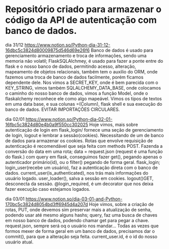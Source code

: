 # Repositório criado para armazenar o código da API de autenticação com banco de dados.
dia 31/12
https://www.notion.so/Python-dia-31-12-16dbc5c3824d80009875d546d69e26f6
Banco de dados é usado para gerenciamento armazenamento e troca de informações, sendo uma memoria não volatil;
FlaskSQLAlchmey, é usado para fazer a ponte entre do flask e o nosso banco de dados, permitindo acesso, alteração, mapeamento de objetos relacionais, também tem o auxilio do ORM, onde fazemos uma troca de banco de dados facilmente, porém ficamos dependente dele.
Nos vimos a SECRET_KEY, onde é bem parecida com o KEY_STRING, vimos também SQLALCHEMY_DATA_BASE, onde colocamos o caminho do nosso banco de dados, vimos a função Model, onde o flaskalchemy reconhece ele como algo mapeável. Vimos os tipos de textos em uma data base, e sua colunas =(Column), flask shell e sua execução do banco de dados. EVITAR IMPORTAÇÕES CIRCULARES.

dia 02/01
https://www.notion.so/Python-dia-02-01-16fbc5c3824d80e4b0a9f550cc302025
Hoje vimos, mais sobre autenticação de login em flask_login/
fornece uma seção de gerenciamento de login, logout e lembrar a sessão(cookies). Necessitando de um de banco de dados para armazenar os cookies. Rotas que envolve requisição de autenticação é recomendável que seja feita com methods POST. 
Fazenda a conversão do data em uma rota; data = request.json (request é uma função do flask.)
com query em flask, conseguimos fazer get(), pegando apenas o autenticador primário(id), ou o filter() pegando de forma geral.
flask_login;
login_user(recebe um usuário), faz a autenticação direta com o banco de dados.
current_user(is_authenticated), nos trás mais informações do usuário logado.
user_loader(), salva a sessão em cookies.
logout()GET, desconecta da sessão.
@login_required, é um decorator que nos deixa fazer execução caso estejamos logados.

dia 03/01
https://www.notion.so/dia-03-01-and-Python-170bc5c3824d8054bd3ff6945d4a207d
Hoje vimos, sobre a criação de rotas, PUT, onde devemos sim preservar mais a atualização de senha, podendo usar até mesmo alguns hashs;
query, faz uma busca de chaves em nosso banco de dados, podendo chamar get para pegar a chave.
request.json, sempre será oq o usuário nos mandar...
Todas as vezes que formos mexer de forma geral em um banco de dados, precisamos dar o commit(), para que a alteração seja feita.
current_user.id, é o id do nosso usuário atual.